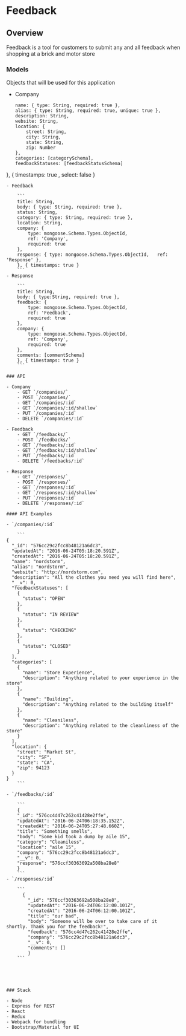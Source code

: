 # Feedback 

## Overview

Feedback is a tool for customers to submit any and all feedback when shopping at a brick and motor store

### Models

Objects that will be used for this application

- Company
	
	```
	name: { type: String, required: true },
	alias: { type: String, required: true, unique: true },
	description: String,
	website: String,
	location: {
		street: String,
		city: String,
		state: String,
		zip: Number
	},
	categories: [categorySchema],
	feedbackStatuses: [feedbackStatusSchema]
}, { timestamps: true , select: false }
```
- Feedback

	```
	title: String,
	body: { type: String, required: true },
	status: String,
	category: { type: String, required: true },
	location: String,
	company: { 
		type: mongoose.Schema.Types.ObjectId, 
		ref: 'Company', 
		required: true 
	},
	response: { type: mongoose.Schema.Types.ObjectId, 	ref: 'Response' },
	}, { timestamps: true }
	```
- Response

	```
	title: String,
	body: { type:String, required: true },
	feedback: { 
		type: mongoose.Schema.Types.ObjectId, 
		ref: 'Feedback', 
		required: true 
	},
	company: { 
		type: mongoose.Schema.Types.ObjectId, 
		ref: 'Company', 
		required: true 
	},
	comments: [commentSchema]
	}, { timestamps: true }
	```

### API

- Company
	- GET `/companies/`
	- POST `/companies/`
	- GET `/companies/:id`
	- GET `/companies/:id/shallow`
	- PUT `/companies/:id`
	- DELETE `/companies/:id`
	
- Feedback
	- GET `/feedbacks/`
	- POST `/feedbacks/`
	- GET `/feedbacks/:id`
	- GET `/feedbacks/:id/shallow`
	- PUT `/feedbacks/:id`
	- DELETE `/feedbacks/:id`
	
- Response
	- GET `/responses/`
	- POST `/responses/`
	- GET `/responses/:id`
	- GET `/responses/:id/shallow`
	- PUT `/responses/:id`
	- DELETE `/responses/:id`
	
#### API Examples 

- `/companies/:id`

	```
{
  "_id": "576cc29c2fcc8b48121a6dc3",
  "updatedAt": "2016-06-24T05:18:20.591Z",
  "createdAt": "2016-06-24T05:18:20.591Z",
  "name": "nordstorm",
  "alias": "nordstorm",
  "website": "http://nordstorm.com",
  "description": "All the clothes you need you will find here",
  "__v": 0,
  "feedbackStatuses": [
	{
	  "status": "OPEN"
	},
	{
	  "status": "IN REVIEW"
	},
	{
	  "status": "CHECKING"
	},
	{
	  "status": "CLOSED"
	}
  ],
  "categories": [
	{
	  "name": "Store Experience",
	  "description": "Anything related to your experience in the store"
	},
	{
	  "name": "Building",
	  "description": "Anything related to the building itself"
	},
	{
	  "name": "Cleaniless",
	  "description": "Anything related to the cleanliness of the store"
	}
  ],
  "location": {
	"street": "Market St",
	"city": "SF",
	"state": "CA",
	"zip": 94123
  }
}
	```

- `/feedbacks/:id`

	```
	{
  	"_id": "576cc4d47c262c41428e2ffe",
  	"updatedAt": "2016-06-24T06:18:35.152Z",
  	"createdAt": "2016-06-24T05:27:48.660Z",
  	"title": "Something smells",
  	"body": "Some kid took a dump by aile 15",
  	"category": "Cleaniless",
  	"location": "aile 15",
  	"company": "576cc29c2fcc8b48121a6dc3",
  	"__v": 0,
  	"response": "576ccf30363692a508ba28e8"
	}
	```
- `/responses/:id`

	```
	  {
		"_id": "576ccf30363692a508ba28e8",
		"updatedAt": "2016-06-24T06:12:00.101Z",
		"createdAt": "2016-06-24T06:12:00.101Z",
		"title": "our bad",
		"body": "Someone will be over to take care of it 		shortly. Thank you for the feedback!",
		"feedback": "576cc4d47c262c41428e2ffe",
		"company": "576cc29c2fcc8b48121a6dc3",
		"__v": 0,
		"comments": []
  		}
	```



	

### Stack

- Node
- Express for REST
- React
- Redux
- Webpack for bundling
- Bootstrap/Material for UI

